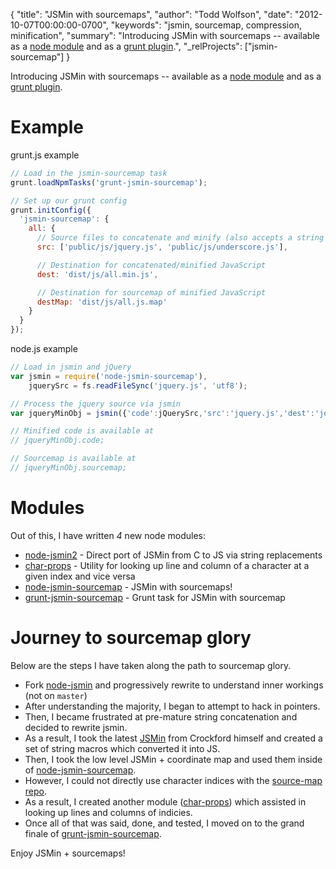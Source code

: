 {
  "title": "JSMin with sourcemaps",
  "author": "Todd Wolfson",
  "date": "2012-10-07T00:00:00-0700",
  "keywords": "jsmin, sourcemap, compression, minification",
  "summary": "Introducing JSMin with sourcemaps -- available as a [node module](https://github.com/twolfson/node-jsmin-sourcemap) and as a [grunt plugin](https://github.com/twolfson/grunt-jsmin-sourcemap).",
  "_relProjects": ["jsmin-sourcemap"]
}

Introducing JSMin with sourcemaps -- available as a [node module](https://github.com/twolfson/node-jsmin-sourcemap) and as a [grunt plugin](https://github.com/twolfson/grunt-jsmin-sourcemap).

Example
=======
grunt.js example
```js
// Load in the jsmin-sourcemap task
grunt.loadNpmTasks('grunt-jsmin-sourcemap');

// Set up our grunt config
grunt.initConfig({
  'jsmin-sourcemap': {
    all: {
      // Source files to concatenate and minify (also accepts a string and minimatch items)
      src: ['public/js/jquery.js', 'public/js/underscore.js'],

      // Destination for concatenated/minified JavaScript
      dest: 'dist/js/all.min.js',

      // Destination for sourcemap of minified JavaScript
      destMap: 'dist/js/all.js.map'
    }
  }
});
```

node.js example
```js
// Load in jsmin and jQuery
var jsmin = require('node-jsmin-sourcemap'),
    jquerySrc = fs.readFileSync('jquery.js', 'utf8');

// Process the jquery source via jsmin
var jqueryMinObj = jsmin({'code':jQuerySrc,'src':'jquery.js','dest':'jquery.min.js'});

// Minified code is available at
// jqueryMinObj.code;

// Sourcemap is available at
// jqueryMinObj.sourcemap;
```

Modules
=======
Out of this, I have written *4* new node modules:

- [node-jsmin2](https://github.com/twolfson/node-jsmin2/) - Direct port of JSMin from C to JS via string replacements
- [char-props](https://github.com/twolfson/char-props) - Utility for looking up line and column of a character at a given index and vice versa
- [node-jsmin-sourcemap](https://github.com/twolfson/node-jsmin-sourcemap) - JSMin with sourcemaps!
- [grunt-jsmin-sourcemap](https://github.com/twolfson/grunt-jsmin-sourcemap) - Grunt task for JSMin with sourcemap

Journey to sourcemap glory
==========================
Below are the steps I have taken along the path to sourcemap glory.

- Fork [node-jsmin](https://github.com/twolfson/node-jsmin/tree/dev/ignore.important.comments.for.now) and progressively rewrite to understand inner workings (not on `master`)
- After understanding the majority, I began to attempt to hack in pointers.
- Then, I became frustrated at pre-mature string concatenation and decided to rewrite jsmin.
- As a result, I took the latest [JSMin](https://github.com/douglascrockford/JSMin) from Crockford himself and created a set of string macros which converted it into JS.
- Then, I took the low level JSMin + coordinate map and used them inside of [node-jsmin-sourcemap](https://github.com/twolfson/node-jsmin-sourcemap).
- However, I could not directly use character indices with the [source-map repo](https://github.com/mozilla/source-map).
- As a result, I created another module ([char-props](https://github.com/twolfson/char-props)) which assisted in looking up lines and columns of indicies.
- Once all of that was said, done, and tested, I moved on to the grand finale of [grunt-jsmin-sourcemap](https://github.com/twolfson/grunt-jsmin-sourcemap).


Enjoy JSMin + sourcemaps!
